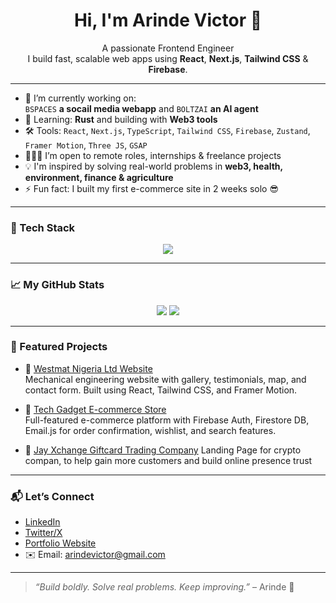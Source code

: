 <h1 align="center">Hi, I'm Arinde Victor 👋</h1>

<p align="center">
  A passionate Frontend Engineer<br/>
  I build fast, scalable web apps using <strong>React</strong>, <strong>Next.js</strong>, <strong>Tailwind CSS</strong> & <strong>Firebase</strong>.<br/>
</p>

---

- 🔭 I’m currently working on:  
  `BSPACES` **a socail media webapp** and `BOLTZAI` **an AI agent**  
- 🌱 Learning: **Rust** and building with **Web3 tools**
- 🛠️ Tools: `React`, `Next.js`, `TypeScript`, `Tailwind CSS`, `Firebase`, `Zustand`, `Framer Motion`, `Three JS`, `GSAP`
- 👨🏾‍💻 I’m open to remote roles, internships & freelance projects
- 💡 I'm inspired by solving real-world problems in **web3, health, environment, finance & agriculture**
- ⚡ Fun fact: I built my first e-commerce site in 2 weeks solo 😎

---

### 🧠 Tech Stack

<div align="center">
  <img src="https://skillicons.dev/icons?i=js,ts,react,nextjs,tailwind,figma,firebase,git,vercel" />
</div>

---

### 📈 My GitHub Stats

<div align="center">
  <img src="https://github-readme-stats.vercel.app/api?username=arinde&show_icons=true&theme=tokyonight" />
  <img src="https://github-readme-streak-stats.herokuapp.com/?user=arinde&theme=tokyonight" />
</div>

---

### 📌 Featured Projects

- 🔗 [Westmat Nigeria Ltd Website](https://westmatngltd.com)  
  Mechanical engineering website with gallery, testimonials, map, and contact form. Built using React, Tailwind CSS, and Framer Motion.

- 🛒 [Tech Gadget E-commerce Store](https://vision-tech-delta.vercel.app/)  
  Full-featured e-commerce platform with Firebase Auth, Firestore DB, Email.js for order confirmation, wishlist, and search features.

- 🤖 [Jay Xchange Giftcard Trading Company](https://jay-xchange.vercel.app/)
  Landing Page for  crypto compan, to help gain more customers and build online presence trust

---

### 📬 Let’s Connect

- [LinkedIn](https://www.linkedin.com/in/arindevictor/)  
- [Twitter/X](https://twitter.com/frontenddev9ja)  
- [Portfolio Website](https://arinde.dev)  
- ✉️ Email: arindevictor@gmail.com

---

> *“Build boldly. Solve real problems. Keep improving.”* – Arinde 🚀

<!---
arinde/arinde is a ✨ special ✨ repository because its `README.md` (this file) appears on your GitHub profile.
You can click the Preview link to take a look at your changes.
--->
